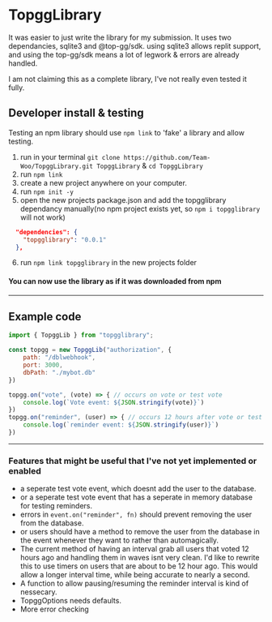 # TopggLibrary

It was easier to just write the library for my submission. It uses two dependancies, sqlite3 and @top-gg/sdk.
using sqlite3 allows replit support, and using the top-gg/sdk means a lot of legwork & errors are already handled.

I am not claiming this as a complete library, I've not really even tested it fully.

## Developer install & testing
Testing an npm library should use `npm link` to 'fake' a library and allow testing.
1. run in your terminal `git clone https://github.com/Team-Woo/TopggLibrary.git TopggLibrary` & `cd TopggLibrary`
2. run `npm link`
3. create a new project anywhere on your computer.
4. run `npm init -y`
5. open the new projects package.json and add the topgglibrary dependancy manually(no npm project exists yet, so `npm i topgglibrary` will not work)
```json
  "dependencies": {
    "topgglibrary": "0.0.1"
  },
```
6. run `npm link topgglibrary` in the new projects folder

#### You can now use the library as if it was downloaded from npm

------------

## Example code

```javascript
import { TopggLib } from "topgglibrary";

const topgg = new TopggLib("authorization", {
	path: "/dblwebhook",
	port: 3000,
	dbPath: "./mybot.db"
})

topgg.on("vote", (vote) => { // occurs on vote or test vote
	console.log(`Vote event: ${JSON.stringify(vote)}`)
})
topgg.on("reminder", (user) => { // occurs 12 hours after vote or test vote
	console.log(`reminder event: ${JSON.stringify(user)}`)
})
```

------------


### Features that might be useful that I've not yet implemented or enabled
- a seperate test vote event, which doesnt add the user to the database.
- or a seperate test vote event that has a seperate in memory database for testing reminders.
- errors in `event.on("reminder", fn)` should prevent removing the user from the database.
- or users should have a method to remove the user from the database in the event whenever they want to rather than automagically.
- The current method of having an interval grab all users that voted 12 hours ago and handling them in waves isnt very clean. I'd like to rewrite this to use timers on users that are about to be 12 hour ago. This would allow a longer interval time, while being accurate to nearly a second.
- A function to allow pausing/resuming the reminder interval is kind of nessecary.
- TopggOptions needs defaults.
- More error checking